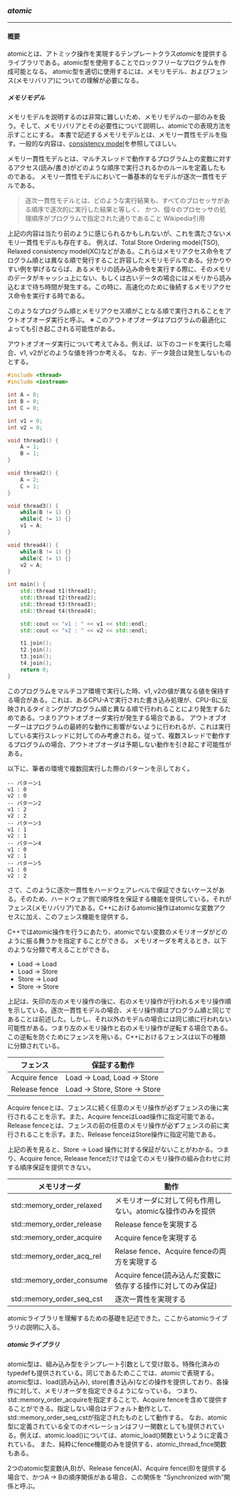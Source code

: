 ### *atomic*
---
#### 概要
atomicとは、アトミック操作を実現するテンプレートクラス*atomic*を提供するライブラリである。atomic型を使用することでロックフリーなプログラムを作成可能となる。
atomic型を適切に使用するには、メモリモデル、およびフェンス(メモリバリア)についての理解が必要になる。

##### メモリモデル
メモリモデルを説明するのは非常に難しいため、メモリモデルの一部のみを扱う。そして、メモリバリアとその必要性について説明し、atomicでの表現方法を示すことにする。
本書で記述するメモリモデルとは、メモリ一貫性モデルを指す。一般的な内容は、[consistency model](https://en.wikipedia.org/wiki/Consistency_model)を参照してほしい。

メモリ一貫性モデルとは、マルチスレッドで動作するプログラム上の変数に対するアクセス(読み/書き)がどのような順序で実行されるかのルールを定義したものである。
メモリ一貫性モデルにおいて一番基本的なモデルが逐次一貫性モデルである。

> 逐次一貫性モデルとは、どのような実行結果も、すべてのプロセッサがある順序で逐次的に実行した結果と等しく、
> かつ、個々のプロセッサの処理順序がプログラムで指定された通りであること
> Wikipedia引用

上記の内容は当たり前のように感じられるかもしれないが、これを満たさないメモリ一貫性モデルも存在する。
例えば、Total Store Ordering model(TSO), Relaxed consistency model(XC)などがある。これらはメモリアクセス命令をプログラム順とは異なる順で発行すること許容したメモリモデルである。分かりやすい例を挙げるならば、あるメモリの読み込み命令を実行する際に、そのメモリのデータがキャッシュ上にない、もしくは古いデータの場合にはメモリから読み込むまで待ち時間が発生する。この時に、高速化のために後続するメモリアクセス命令を実行する時である。

このようなプログラム順とメモリアクセス順がことなる順で実行されることをアウトオブオーダ実行と呼ぶ。
※ このアウトオブオーダはプログラムの最適化によっても引き起こされる可能性がある。


アウトオブオーダ実行について考えてみる。例えば、以下のコードを実行した場合、v1, v2がどのような値を持つか考える。
なお、データ競合は発生しないものとする。

```c++
#include <thread>
#include <iostream>

int A = 0;
int B = 0;
int C = 0;

int v1 = 0;
int v2 = 0;

void thread1() {
    A = 1;
    B = 1;
}

void thread2() {
    A = 2;
    C = 1;
}

void thread3() {
    while(B != 1) {}
    while(C != 1) {}
    v1 = A;
}

void thread4() {
    while(B != 1) {}
    while(C != 1) {}
    v2 = A;
}

int main() {
    std::thread t1(thread1);
    std::thread t2(thread2);
    std::thread t3(thread3);
    std::thread t4(thread4);

    std::cout << "v1 : " << v1 << std::endl;
    std::cout << "v2 : " << v2 << std::endl;

    t1.join();
    t2.join();
    t3.join();
    t4.join();
    return 0;
}
```

このプログラムをマルチコア環境で実行した時、v1, v2の値が異なる値を保持する場合がある。これは、あるCPU-Aで実行された書き込み処理が、CPU-Bに反映されるタイミングがプログラム順と異なる順で行われることにより発生するためである。つまりアウトオブオーダ実行が発生する場合である。
アウトオブオーダーはプログラムの最終的な動作に影響がないように行われるが、これは実行している実行スレッドに対してのみ考慮される。従って、複数スレッドで動作するプログラムの場合、アウトオブオーダは予期しない動作を引き起こす可能性がある。

以下に、筆者の環境で複数回実行した際のパターンを示しておく。
```
-- パターン1
v1 : 0
v2 : 0
-- パターン2
v1 : 2
v2 : 2
-- パターン3
v1 : 1
v2 : 1
-- パターン4
v1 : 0
v2 : 1
-- パターン5
v1 : 0
v2 : 2
```

さて、このように逐次一貫性をハードウェアレベルで保証できないケースがある。そのため、ハードウェア側で順序性を保証する機能を提供している。それがフェンス(メモリバリア)である。C++におけるatomic操作はatomicな変数アクセスに加え、このフェンス機能を提供する。

C++ではatomic操作を行うにあたり、atomicでない変数のメモリオーダがどのように振る舞うかを指定することができる。
メモリオーダを考えるとき、以下のような分類で考えることができる。
 * Load -> Load
 * Load -> Store
 * Store -> Load
 * Store -> Store

上記は、矢印の左のメモリ操作の後に、右のメモリ操作が行われるメモリ操作順を示している。逐次一貫性モデルの場合、メモリ操作順はプログラム順と同じであることは前述した。しかし、それ以外のモデルの場合には同じ順に行われない可能性がある。つまり左のメモリ操作と右のメモリ操作が逆転する場合である。この逆転を防ぐためにフェンスを用いる。C++におけるフェンスは以下の種類に分類されている。

| フェンス | 保証する動作 |
| -- | -- |
| Acquire fence | Load -> Load, Load -> Store |
| Release fence | Load -> Store, Store -> Store |

Acquire fenceとは、フェンスに続く任意のメモリ操作が必ずフェンスの後に実行されることを示す。また、Acquire fenceはLoad操作に指定可能である。
Release fenceとは、フェンスの前の任意のメモリ操作が必ずフェンスの前に実行されることを示す。また、Release fenceはStore操作に指定可能である。

上記の表を見ると、Store -> Load 操作に対する保証がないことがわかる。つまり、Acquire fence, Release fenceだけでは全てのメモリ操作の組み合わせに対する順序保証を提供できない。

| メモリオーダ | 動作 |
| -- | -- |
| std::memory_order_relaxed | メモリオーダに対して何も作用しない。atomicな操作のみを提供 |
| std::memory_order_release | Release fenceを実現する |  
| std::memory_order_acquire | Acquire fenceを実現する |  
| std::memory_order_acq_rel | Relase fence、Acquire fenceの両方を実現する |  
| std::memory_order_consume | Acquire fence(読み込んだ変数に依存する操作に対してのみ保証) |
| std::memory_order_seq_cst | 逐次一貫性を実現する |

atomicライブラリを理解するための基礎を記述できた。ここからatomicライブラリの説明に入る。

##### atomicライブラリ
atomic型は、組み込み型をテンプレート引数として受け取る。特殊化済みのtypedefも提供されている。同じであるためここでは、atomic<T>で表現する。
atomic型は、load(読み込み), store(書き込み)などの操作を提供しており、各操作に対して、メモリオーダを指定できるようになっている。
つまり、std::memory_order_acquireを指定することで、Acquire fenceを含めて提供することができる。指定しない場合はデフォルト動作として、std::memory_order_seq_cstが指定されたものとして動作する。
なお、atomic型に定義されている全てのオペレーションはフリー関数としても提供されている。例えば、atomic<T>.load()については、atomic_load()関数というように定義されている。
また、純粋にfence機能のみを提供する、atomic_thread_fnce関数もある。

2つのatomic型変数(A,B)が、Release fence(A)、Acquire fence(B)を提供する場合で、かつA -> Bの順序関係がある場合、この関係を "Synchronized with"関係と呼ぶ。

